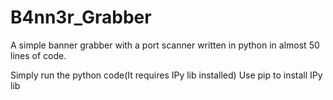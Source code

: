 # B4nn3r_Grabber
A simple banner grabber with a port scanner written in python in almost 50 lines of code.

Simply run the python code(It requires IPy lib installed)
Use pip to install IPy lib
